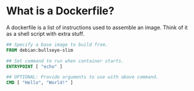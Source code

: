 # What is a Dockerfile?

A dockerfile is a list of instructions used to assemble an image. Think of it as a shell script with extra stuff. 

```dockerfile
## Specify a base image to build from.
FROM debian:bullseye-slim

## Set command to run when container starts.
ENTRYPOINT [ "echo" ]

## OPTIONAL: Provide arguments to use with above command.
CMD [ "Hello", "World!" ]
```

